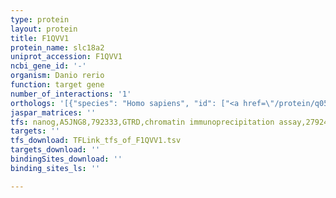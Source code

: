 ```yaml
---
type: protein
layout: protein
title: F1QVV1
protein_name: slc18a2
uniprot_accession: F1QVV1
ncbi_gene_id: '-'
organism: Danio rerio
function: target gene
number_of_interactions: '1'
orthologs: '[{"species": "Homo sapiens", "id": ["<a href=\"/protein/q05940\">Q05940</a>"]}, {"species": "Mus musculus", "id": ["<a href=\"/protein/q8bru6\">Q8BRU6</a>"]}, {"species": "Rattus norvegicus", "id": ["A0A0G2JSJ6"]}, {"species": "Drosophila melanogaster", "id": ["Q86NW1"]}, {"species": "Caenorhabditis elegans", "id": ["<a href=\"/protein/q9gnp0\">Q9GNP0</a>"]}]'
jaspar_matrices: ''
tfs: nanog,A5JNG8,792333,GTRD,chromatin immunoprecipitation assay,27924024%5Buid%5D,No
targets: ''
tfs_download: TFLink_tfs_of_F1QVV1.tsv
targets_download: ''
bindingSites_download: ''
binding_sites_ls: ''

---
```


